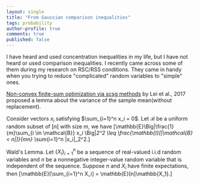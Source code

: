 ```yaml
---
layout: single
title: "From Gaussian comparison inequalities"
tags: probability
author-profile: true
comments: true
published: false
---
```


I have heard and used concentration inequalities in my life, but I have not heard or used comparison inequalities. I recently came across some of them during my research on RSC/RSS conditions. They came in handy when you trying to reduce "complicated" random variables to "simple" ones.

[Non-convex finite-sum optimization via scsg methods](https://arxiv.org/abs/1706.09156) by Lei et al., 2017 proposed a lemma about the variance of the sample mean(without replacement).

Consider vectors $x_i$ satisfying $\sum_{i=1}^n x_i = 0$. Let $\mathcal{B}$ be a uniform random subset of $[n]$ with size $m$, we have
\[\mathbb{E}\Big\|\frac{1}{m}\sum_{i \in \mathcal{B}} x_i \Big\|_2^2 \leq \frac{\mathbb{I}[|\mathcal{B} < n|]}{mn} \sum_{i=1}^n \|x_i\|_2^2.\]

Wald's Lemma. Let $\{X_i\}_{i=1}^n$ be a sequence of real-valued i.i.d random variables and $n$ be a nonnegative integer-value random variable that is independent of the sequence. Suppose $n$ and $X_i$ have finite expectations, then
\[\mathbb{E}[\sum_{i=1}^n X_i] = \mathbb{E}[n]\mathbb{X_1}.\]
